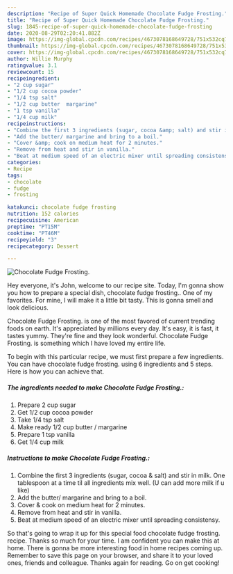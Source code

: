 ```yaml
---
description: "Recipe of Super Quick Homemade Chocolate Fudge Frosting."
title: "Recipe of Super Quick Homemade Chocolate Fudge Frosting."
slug: 1845-recipe-of-super-quick-homemade-chocolate-fudge-frosting
date: 2020-08-29T02:20:41.882Z
image: https://img-global.cpcdn.com/recipes/4673078168649728/751x532cq70/chocolate-fudge-frosting-recipe-main-photo.jpg
thumbnail: https://img-global.cpcdn.com/recipes/4673078168649728/751x532cq70/chocolate-fudge-frosting-recipe-main-photo.jpg
cover: https://img-global.cpcdn.com/recipes/4673078168649728/751x532cq70/chocolate-fudge-frosting-recipe-main-photo.jpg
author: Willie Murphy
ratingvalue: 3.1
reviewcount: 15
recipeingredient:
- "2 cup sugar"
- "1/2 cup cocoa powder"
- "1/4 tsp salt"
- "1/2 cup butter  margarine"
- "1 tsp vanilla"
- "1/4 cup milk"
recipeinstructions:
- "Combine the first 3 ingredients (sugar, cocoa &amp; salt) and stir in milk. One tablespoon at a time til all ingredients mix well. (U can add more milk if u like)"
- "Add the butter/ margarine and bring to a boil."
- "Cover &amp; cook on medium heat for 2 minutes."
- "Remove from heat and stir in vanilla."
- "Beat at medium speed of an electric mixer until spreading consistensy."
categories:
- Recipe
tags:
- chocolate
- fudge
- frosting

katakunci: chocolate fudge frosting 
nutrition: 152 calories
recipecuisine: American
preptime: "PT15M"
cooktime: "PT46M"
recipeyield: "3"
recipecategory: Dessert

---
```



![Chocolate Fudge Frosting.](https://img-global.cpcdn.com/recipes/4673078168649728/751x532cq70/chocolate-fudge-frosting-recipe-main-photo.jpg)

Hey everyone, it's John, welcome to our recipe site. Today, I'm gonna show you how to prepare a special dish, chocolate fudge frosting.. One of my favorites. For mine, I will make it a little bit tasty. This is gonna smell and look delicious.

Chocolate Fudge Frosting. is one of the most favored of current trending foods on earth. It's appreciated by millions every day. It's easy, it is fast, it tastes yummy. They're fine and they look wonderful. Chocolate Fudge Frosting. is something which I have loved my entire life.




To begin with this particular recipe, we must first prepare a few ingredients. You can have chocolate fudge frosting. using 6 ingredients and 5 steps. Here is how you can achieve that.

<!--inarticleads1-->

##### The ingredients needed to make Chocolate Fudge Frosting.:

1. Prepare 2 cup sugar
1. Get 1/2 cup cocoa powder
1. Take 1/4 tsp salt
1. Make ready 1/2 cup butter / margarine
1. Prepare 1 tsp vanilla
1. Get 1/4 cup milk




<!--inarticleads2-->

##### Instructions to make Chocolate Fudge Frosting.:

1. Combine the first 3 ingredients (sugar, cocoa &amp; salt) and stir in milk. One tablespoon at a time til all ingredients mix well. (U can add more milk if u like)
1. Add the butter/ margarine and bring to a boil.
1. Cover &amp; cook on medium heat for 2 minutes.
1. Remove from heat and stir in vanilla.
1. Beat at medium speed of an electric mixer until spreading consistensy.




So that's going to wrap it up for this special food chocolate fudge frosting. recipe. Thanks so much for your time. I am confident you can make this at home. There is gonna be more interesting food in home recipes coming up. Remember to save this page on your browser, and share it to your loved ones, friends and colleague. Thanks again for reading. Go on get cooking!
